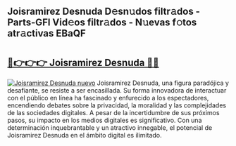 ## Joisramirez Desnuda D𝚎sn𝚞dos filtr𝚊dos - Parts-GFl Vid𝚎os filtr𝚊dos - N𝚞evas f𝚘tos atr𝚊ctivas EBaQF

# <h2><a href="http://mbdqpfx.tromn.icu/?c=Joisramirez+Desnuda">🔗👉👉👉 Joisramirez Desnuda 🔗🔗</a></h2>

[![Joisramirez Desnuda nuevo](https://i.imgur.com/pEAQMta.gif)](http://mbdqpfx.tromn.icu/?c=Joisramirez+Desnuda)
Joisramirez Desnuda, una figura paradójica y desafiante, se resiste a ser encasillada. Su forma innovadora de interactuar con el público en línea ha fascinado y enfurecido a los espectadores, encendiendo debates sobre la privacidad, la moralidad y las complejidades de las sociedades digitales. A pesar de la incertidumbre de sus próximos pasos, su impacto en los medios digitales es significativo. Con una determinación inquebrantable y un atractivo innegable, el potencial de Joisramirez Desnuda en el ámbito digital es ilimitado.
